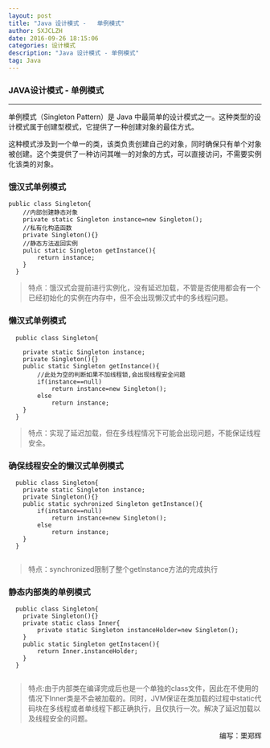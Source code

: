 ```yaml
---
layout: post
title: "Java 设计模式 -   单例模式"
author: SXJCLZH
date: 2016-09-26 18:15:06 
categories: 设计模式
description: "Java 设计模式 - 单例模式"
tag: Java
---
```



### JAVA设计模式 - 单例模式

---

  单例模式（Singleton Pattern）是 Java 中最简单的设计模式之一。这种类型的设计模式属于创建型模式，它提供了一种创建对象的最佳方式。

  这种模式涉及到一个单一的类，该类负责创建自己的对象，同时确保只有单个对象被创建。这个类提供了一种访问其唯一的对象的方式，可以直接访问，不需要实例化该类的对象。
  
###  饿汉式单例模式
	  

```
public class Singleton{
    //内部创建静态对象
    private static Singleton instance=new Singleton();
    //私有化构造函数
    private Singleton(){}
    //静态方法返回实例
    pulic static Singleton getInstance(){
        return instance;
    }
  }
```

  
 
 
  > 特点：饿汉式会提前进行实例化，没有延迟加载，不管是否使用都会有一个已经初始化的实例在内存中，但不会出现懒汉式中的多线程问题。
  
### 懒汉式单例模式
```
  public class Singleton{
  
    private static Singleton instance;
    private Singleton(){}
    public static Singleton getInstance(){
        //此处为空的判断如果不加线程锁,会出现线程安全问题
        if(instance==null)
            return instance=new Singleton();
        else
            return instance;
    }
  }
```
  
  > 特点：实现了延迟加载，但在多线程情况下可能会出现问题，不能保证线程安全。
  
### 确保线程安全的懒汉式单例模式
```
  public class Singleton{
    private static Singleton instance;
    private Singleton(){}
    public static sychronized Singleton getInstance(){
        if(instance==null)
            return instance=new Singleton();
        else
            return instance;
    }
  }
  
```
  > 特点：synchronized限制了整个getInstance方法的完成执行

### 静态内部类的单例模式
  
```
  public class Singleton{
    private Singleton(){}
    private static class Inner{
        private static Singleton instanceHolder=new Singleton();
    }
    public static Singleton getInstacen(){
        return Inner.instanceHolder;
    }
  }
  
```
> 特点:由于内部类在编译完成后也是一个单独的class文件，因此在不使用的情况下Inner类是不会被加载的。同时，JVM保证在类加载的过程中static代码块在多线程或者单线程下都正确执行，且仅执行一次。解决了延迟加载以及线程安全的问题。

<p align="right">编写：栗郑辉</p>